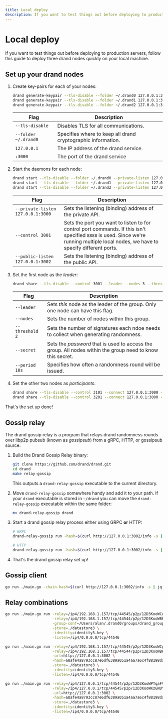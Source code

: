 ```yaml
---
title: Local deploy
description: If you want to test things out before deploying to production servers, follow this guide to deploy three drand nodes quickly on your local machine.
---
```


# Local deploy

If you want to test things out before deploying to production servers, follow this guide to deploy three drand nodes quickly on your local machine.

## Set up your drand nodes

1. Create key-pairs for each of your nodes:

    ```bash
    drand generate-keypair --tls-disable --folder ~/.drand0 127.0.0.1:3000
    drand generate-keypair --tls-disable --folder ~/.drand1 127.0.0.1:3100
    drand generate-keypair --tls-disable --folder ~/.drand2 127.0.0.1:3200
    ```

    | Flag | Description |
    | ---- | ----------- |
    | `--tls-disable` | Disables TLS for all communications. |
    | `--folder ~/.drand0` | Specifies where to keep all drand cryptographic information. |
    | `127.0.0.1` | The IP address of the drand service. |
    | `:3000` | The port of the drand service |

1. Start the daemons for each node:

    ```bash
    drand start --tls-disable --folder ~/.drand0 --private-listen 127.0.0.1:3000 --control 3001 --public-listen 127.0.0.1:3002
    drand start --tls-disable --folder ~/.drand1 --private-listen 127.0.0.1:3100 --control 3101 --public-listen 127.0.0.1:3102
    drand start --tls-disable --folder ~/.drand2 --private-listen 127.0.0.1:3200 --control 3201 --public-listen 127.0.0.1:3202
    ```

    | Flag | Description |
    | ---- | ----------- |
    | `--private-listen 127.0.0.1:3000` | Sets the listening (binding) address of the private API. |
    | `--control 3001` | Sets the port you want to listen to for control port commands. If this isn't specified `8888` is used. Since we're running multiple local nodes, we have to specify different ports. |
    | `--public-listen 127.0.0.1:3002` | Sets the listening (binding) address of the public API. |

1. Set the first node as the _leader_:

    ```bash
    drand share --tls-disable --control 3001 --leader --nodes 3 --threshold 2 --secret mysecret --period 10s
    ```

    | Flag | Description |
    | ---- | ----------- |
    | `--leader` | Sets _this_ node as the leader of the group. Only one node can have this flag. |
    | `--nodes` | Sets the number of nodes within this group. |
    | `--threshold 2` | Sets the number of signatures each ndoe needs to collect when generating randomness. |
    | `--secret` | Sets the _password_ that is used to access the group. All nodes within the group need to know this secret. |
    | `--period 10s` | Specifies how often a randomness round will be issued. |

1. Set the other two nodes as _participants_:

    ```bash
    drand share --tls-disable --control 3101 --connect 127.0.0.1:3000 --nodes 3 --threshold 2 --secret mysecret
    drand share --tls-disable --control 3201 --connect 127.0.0.1:3000 --nodes 3 --threshold 2 --secret mysecret
    ```

That's the set up done!

## Gossip relay

The drand gossip relay is a program that relays drand randomness rounds over libp2p pubsub (known as _gossipsub_) from a gRPC, HTTP, or gossipsub source.

1. Build the Drand Gossip Relay binary:

    ```bash
    git clone https://github.com/drand/drand.git
    cd drand
    make relay-gossip
    ```

    This outputs a `drand-relay-gossip` executable to the current directory.

1. Move `drand-relay-gossip` somewhere handy and add it to your path. If your `drand` executable is stored in `~/drand` you can move the `drand-relay-gossip` executable within the same folder:

    ```bash
    mv drand-relay-gossip drand
    ```

1. Start a drand gossip relay process either using GRPC **or** HTTP:

    ```bash
    # GRPC
    drand-relay-gossip run -hash=$(curl http://127.0.0.1:3002/info -s | jq -r .hash) -grpc-connect=127.0.0.1:3000 -insecure

    # HTTP
    drand-relay-gossip run -hash=$(curl http://127.0.0.1:3002/info -s | jq -r .hash) -url=http://127.0.0.1:3002
    ```

1. That's the drand gossip relay set up!

## Gossip client

<!-- TODO: what is a gossip client? How does it relate to the gossip relay? -->

```sh
go run ./main.go -chain-hash=$(curl http://127.0.0.1:3002/info -s | jq -r .hash) client -peer-with=/ip4/127.0.0.1/tcp/44544/p2p/12D3KooWBHSzkTUCVrkSaND1PmayysgHA5QK2DA73u3AfzTk14uP -http-failover=http://127.0.0.1:3002 -http-failover-grace=1s
```

## Relay combinations

<!-- What do these things do? -->

```sh
go run ./main.go run -relay=/ip4/192.168.1.157/tcp/44545/p2p/12D3KooWCgyz1gZWa6yd3CoeC5d7n2qRG4Q2VBWJZUgFUpTgjMAX \
                     -relay=/ip4/192.168.1.157/tcp/44544/p2p/12D3KooWBHSzkTUCVrkSaND1PmayysgHA5QK2DA73u3AfzTk14uP \
                     -group-conf=/Users/alan/.drand0/groups/drand_group.toml \
                     -store=./datastore3 \
                     -identity=identity3.key \
                     -listen=/ip4/0.0.0.0/tcp/44546

go run ./main.go run -relay=/ip4/192.168.1.157/tcp/44545/p2p/12D3KooWCgyz1gZWa6yd3CoeC5d7n2qRG4Q2VBWJZUgFUpTgjMAX \
                     -relay=/ip4/192.168.1.157/tcp/44544/p2p/12D3KooWBHSzkTUCVrkSaND1PmayysgHA5QK2DA73u3AfzTk14uP \
                     -url=http://127.0.0.1:3002 \
                     -hash=a8afe4a8793cc87e6df6389a051a4aa7a6c4f88198da858bead2e2d5314d5e27 \
                     -store=./datastore3 \
                     -identity=identity3.key \
                     -listen=/ip4/0.0.0.0/tcp/44546

go run ./main.go run -relay=/ip4/127.0.0.1/tcp/44544/p2p/12D3KooWPTqaFVH7DnsHtu4JFf7ZPoXQ6p8ngvrG2y1h1nzzhWwK \
                     -relay=/ip4/127.0.0.1/tcp/44545/p2p/12D3KooWKzGNUYstihJQNXuj9GWLGrgHPkLsEkNGizLBYcqUrja8 \
                     -url=http://127.0.0.1:3002 \
                     -hash=a8afe4a8793cc87e6df6389a051a4aa7a6c4f88198da858bead2e2d5314d5e27 \
                     -store=./datastore3 \
                     -identity=identity3.key \
                     -listen=/ip4/0.0.0.0/tcp/44546
```

<!-- https://gist.github.com/alanshaw/8d88db67a5880a2bf9e50f5cebe74bb8 -->